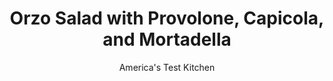 ---
layout: ../../layouts/MarkdownPostLayout.astro
title: Orzo Salad with Provolone, Capicola, and Mortadella
author: America's Test Kitchen
pubDate: 2023-03-15
description: "We wanted to put the emphasis on salad, not pasta."
image_url: https://res.cloudinary.com/hksqkdlah/image/upload/ar_1:1,c_fill,dpr_2.0,f_auto,fl_lossy.progressive.strip_profile,g_faces:auto,q_auto:low,w_344/27391_sfs-5-easy-pasta-salads-with-mortadella-capicola-provalone-4
tags: ["Main Courses","Pork","Pasta","Cheese","Vegetables","Make Ahead","Salads"]
calories: 2157
protein: 10
carbohydrates: 30
fats: 
fiber: 1
ingredients: ["1 1/4 cups (8 ounces), orzo",", Salt and pepper","6 tablespoons, extra-virgin olive oil, plus extra for drizzling","1/4 cup, red wine vinegar","2 , garlic cloves, minced","2 ounces (2 cups), baby arugula, chopped","2 ounces, thinly sliced provolone cheese, cut into 1/2-inch pieces","4 ounces thinly sliced hot, capicola, cut into 1/2-inch pieces","4 ounces thinly sliced, mortadella, cut into 1/2-inch pieces","1/2 cup, pepperoncini, drained, stemmed, and sliced thin","1/2 cup, chopped fresh basil"]
serves: 6
time: "50 minutes, plus 30 minutes sitting"
instructions: ["Bring 2 quarts water to boil in large saucepan. Add orzo and 1 1/2 teaspoons salt and cook, stirring often, until al dente. Drain orzo and transfer to rimmed baking sheet. Toss with 1 tablespoon oil and let cool completely, about 15 minutes.","Combine vinegar, garlic, 1/2 teaspoon salt, and 1/2 teaspoon pepper in large bowl. Slowly whisk in remaining 5 tablespoons oil until emulsified. Add arugula, provolone, capicola, mortadella, pepperoncini, basil, and cooled orzo to dressing and toss to thoroughly combine. Season with salt and pepper to taste.","Let salad sit at room temperature for 30 minutes to allow flavors to meld. Serve, drizzled with extra oil. (Salad can be refrigerated for up to 2 days.)"]
nutrition: ["189 mg Potassium","146 mg Phosphorus","107 mg Calcium","1 mg Iron","32 mg Magnesium","404 mg Sodium","1 mg Zinc","21 g Fat","1 mg Niacin (B3)","12 g Monounsaturated","2 g Polyunsaturated","4 mg Vitamin C","17 mg Cholesterol","5 g Saturated","1 g Fiber","19 µg Folate (food)","1 g Sugars","27 µg Vitamin K","43 g Water","30 g Carbs","19 µg Folate equivalent (total)","10 g Protein","2 mg Vitamin E","39 µg Vitamin A","359 kcal Energy","2157 calories"]
notes: "We toss the cooked orzo with oil to prevent it from clumping."
---